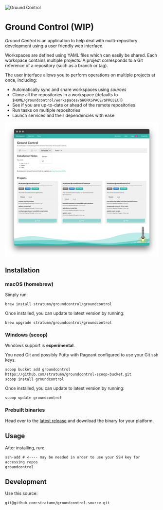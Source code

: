 ![Ground Control](https://raw.githubusercontent.com/stratumn/groundcontrol/master/hero.png)

# Ground Control (WIP)

_Ground Control_ is an application to help deal with multi-repository development using a user friendly web interface.

Workspaces are defined using YAML files which can easily be shared.
Each workspace contains multiple projects.
A project corresponds to a Git reference of a repository (such as a branch or tag).

The user interface allows you to perform operations on multiple projects at once, including:

- Automatically sync and share workspaces using _sources_
- Clone all the repositories in a workspace (defaults to `$HOME/groundcontrol/workspaces/$WORKSPACE/$PROJECT`)
- See if you are up-to-date or ahead of the remote repositories
- Run tasks on multiple repositories
- Launch services and their dependencies with ease

![Ground Control](https://raw.githubusercontent.com/stratumn/groundcontrol/master/screenshot.png)

## Installation

### macOS (homebrew)

Simply run:

```
brew install stratumn/groundcontrol/groundcontrol
```

Once installed, you can update to latest version by running:

```
brew upgrade stratumn/groundcontrol/groundcontrol
```

### Windows (scoop)

Windows support is **experimental**.

You need Git and possibly Putty with Pageant configured to use your Git ssh keys.

```
scoop bucket add groundcontrol https://github.com/stratumn/groundcontrol-scoop-bucket.git
scoop install groundcontrol
```

Once installed, you can update to latest version by running:

```
scoop update groundcontrol
```

### Prebuilt binaries

Head over to the [latest release](https://github.com/stratumn/groundcontrol/releases/latest) and download the binary for your platform.

## Usage

After installing, run:

```
ssh-add # <---- may be needed in order to use your SSH key for accessing repos
groundcontrol
```

## Development

Use this source:

```
git@github.com:stratumn/groundcontrol-source.git
```
